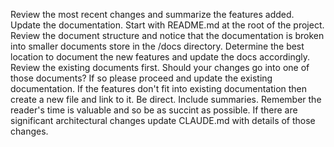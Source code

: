 Review the most recent changes and summarize the features added. Update the documentation. Start with README.md at the root of the project. Review the document structure and notice that the documentation is broken into smaller documents store in the /docs directory. Determine the best location to document the new features and update the docs accordingly. Review the existing documents first. Should your changes go into one of those documents? If so please proceed and update the existing documentation. If the features don't fit into existing documentation then create a new file and link to it. Be direct. Include summaries. Remember the reader's time is valuable and so be as succint as possible. If there are significant architectural changes update CLAUDE.md with details of those changes.